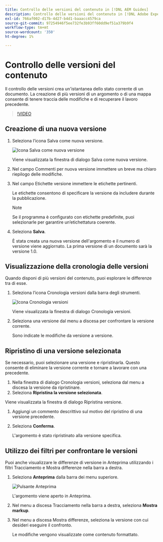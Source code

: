 ```yaml
---
title: Controllo delle versioni del contenuto in [!DNL AEM Guides]
description: Controllo delle versioni del contenuto in [!DNL Adobe Experience Manager Guides]
exl-id: 766af002-d17b-4d27-b4d1-baaacc4579ca
source-git-commit: 97254946f5ee732fe3b93ff60dd9ef51a379b9f4
workflow-type: tm+mt
source-wordcount: '350'
ht-degree: 1%

---
```


# Controllo delle versioni del contenuto

Il controllo delle versioni crea un&#39;istantanea dello stato corrente di un documento. La creazione di più versioni di un argomento o di una mappa consente di tenere traccia delle modifiche e di recuperare il lavoro precedente.

>[!VIDEO](https://video.tv.adobe.com/v/336724?quality=12&learn=on)

## Creazione di una nuova versione

1. Seleziona l’icona Salva come nuova versione.

   ![Icona Salva come nuova versione](images/common/save-as-new-version.png)

   Viene visualizzata la finestra di dialogo Salva come nuova versione.

1. Nel campo Commenti per nuova versione immettere un breve ma chiaro riepilogo delle modifiche.
1. Nel campo Etichette versione immettere le etichette pertinenti.

   Le etichette consentono di specificare la versione da includere durante la pubblicazione.

   >[!NOTE]
   >
   >Se il programma è configurato con etichette predefinite, puoi selezionarle per garantire un’etichettatura coerente.

1. Seleziona **Salva**.

   È stata creata una nuova versione dell&#39;argomento e il numero di versione viene aggiornato. La prima versione di un documento sarà la versione 1.0.

## Visualizzazione della cronologia delle versioni

Quando disponi di più versioni del contenuto, puoi esplorare le differenze tra di esse.

1. Seleziona l’icona Cronologia versioni dalla barra degli strumenti.

   ![Icona Cronologia versioni](images/lesson-7/version-history.png)

   Viene visualizzata la finestra di dialogo Cronologia versioni.

1. Seleziona una versione dal menu a discesa per confrontare la versione corrente.

   Sono indicate le modifiche da versione a versione.

## Ripristino di una versione selezionata

Se necessario, puoi selezionare una versione e ripristinarla. Questo consente di eliminare la versione corrente e tornare a lavorare con una precedente.

1. Nella finestra di dialogo Cronologia versioni, seleziona dal menu a discesa la versione da ripristinare.
1. Seleziona **Ripristina la versione selezionata**.

Viene visualizzata la finestra di dialogo Ripristina versione.

1. Aggiungi un commento descrittivo sul motivo del ripristino di una versione precedente.
1. Seleziona **Conferma**.

   L&#39;argomento è stato ripristinato alla versione specifica.

## Utilizzo dei filtri per confrontare le versioni

Puoi anche visualizzare le differenze di versione in Anteprima utilizzando i filtri Tracciamento e Mostra differenze nella barra a destra.

1. Seleziona **Anteprima** dalla barra dei menu superiore.

   ![Pulsante Anteprima](images/common/select-preview.png)

   L&#39;argomento viene aperto in Anteprima.

1. Nel menu a discesa Tracciamento nella barra a destra, seleziona **Mostra markup**.
1. Nel menu a discesa Mostra differenze, seleziona la versione con cui desideri eseguire il confronto.

   Le modifiche vengono visualizzate come contenuto formattato.
